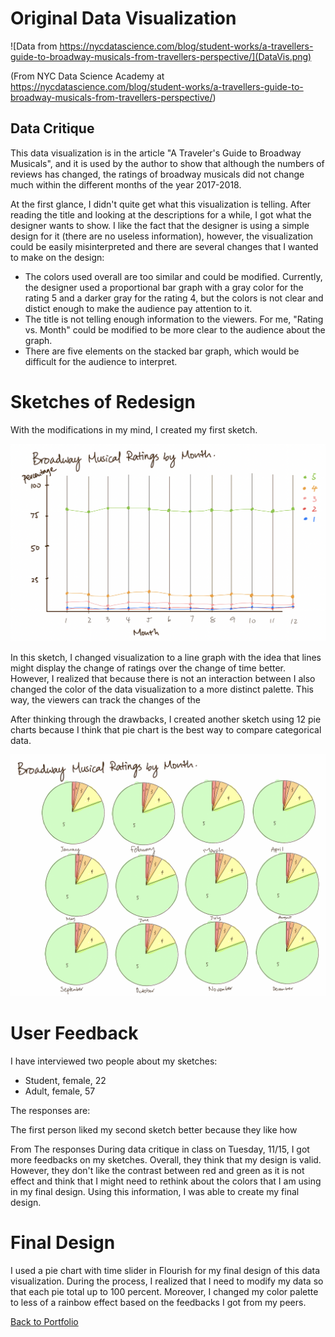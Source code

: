 
# Original Data Visualization

![Data from https://nycdatascience.com/blog/student-works/a-travellers-guide-to-broadway-musicals-from-travellers-perspective/](DataVis.png)

(From NYC Data Science Academy at https://nycdatascience.com/blog/student-works/a-travellers-guide-to-broadway-musicals-from-travellers-perspective/)

## Data Critique

This data visualization is in the article "A Traveler's Guide to Broadway Musicals", and it is used by the author to show that although the numbers of reviews has changed, the ratings of broadway musicals did not change much within the different months of the year 2017-2018. 

At the first glance, I didn't quite get what this visualization is telling. After reading the title and looking at the descriptions for a while, I got what the designer wants to show. I like the fact that the designer is using a simple design for it (there are no useless information), however, the visualization could be easily misinterpreted and there are several changes that I wanted to make on the design:

- The colors used overall are too similar and could be modified. Currently, the designer used a proportional bar graph with a gray color for the rating 5 and a darker gray for the rating 4, but the colors is not clear and distict enough to make the audience pay attention to it. 
- The title is not telling enough information to the viewers. For me, "Rating vs. Month" could be modified to be more clear to the audience about the graph. 
- There are five elements on the stacked bar graph, which would be difficult for the audience to interpret. 


# Sketches of Redesign

With the modifications in my mind, I created my first sketch. 

![Sketch 1](Sketch1.png)

In this sketch, I changed visualization to a line graph with the idea that lines might display the change of ratings over the change of time better. However, I realized that because there is not an interaction between I also changed the color of the data visualization to a more distinct palette. This way, the viewers can track the changes of the 

After thinking through the drawbacks, I created another sketch using 12 pie charts because I think that pie chart is the best way to compare categorical data. 

![Sketch 1](Sketch2.png)


# User Feedback

I have interviewed two people about my sketches:

- Student, female, 22
- Adult, female, 57

The responses are:

The first person liked my second sketch better because they like how 

From The responses During data critique in class on Tuesday, 11/15, I got more feedbacks on my sketches. Overall, they think that my design is valid. However, they don't like the contrast between red and green as it is not  effect and think that I might need to rethink about the colors that I am using in my final design. Using this information, I was able to create my final design. 


# Final Design

<div class="flourish-embed flourish-chart" data-src="visualisation/11849592"><script src="https://public.flourish.studio/resources/embed.js"></script></div>

I used a pie chart with time slider in Flourish for my final design of this data visualization. During the process, I realized that I need to modify my data so that each pie total up to 100 percent. Moreover, I changed my color palette to less of a rainbow effect based on the feedbacks I got from my peers. 

[Back to Portfolio](https://ziqi0921.github.io/zhou-portfolio/)

